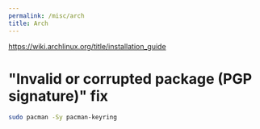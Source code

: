 ```yaml
---
permalink: /misc/arch
title: Arch
---
```



<https://wiki.archlinux.org/title/installation_guide>


 
# "Invalid or corrupted package (PGP signature)" fix

```bash
sudo pacman -Sy pacman-keyring
```
